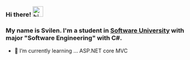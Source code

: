### Hi there! <img src="https://user-images.githubusercontent.com/1303154/88677602-1635ba80-d120-11ea-84d8-d263ba5fc3c0.gif" width="28px" alt="hi">

### My name is Svilen. I'm a student in [Software University](https://softuni.bg/) with major "Software Engineering" with **C#**. 

- 🌱 I’m currently learning ... ASP.NET core MVC
